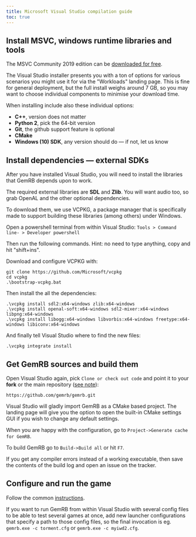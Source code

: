 ```yaml
---
title: Microsoft Visual Studio compilation guide
toc: true
---
```


## Install MSVC, windows runtime libraries and tools
The MSVC Community 2019 edition can be 
[downloaded for free](https://visualstudio.microsoft.com/vs/features/cplusplus/).

The Visual Studio installer presents you with a ton of options for various scenarios you
might use it for via the "Workloads" landing page. This is fine for general deployment,
but the full install weighs around 7 GB, so you may want to choose individual components
to minimise your download time.

When installing include also these individual options:
 * **C++**, version does not matter
 * **Python 2**, pick the 64-bit version
 * **Git**, the github support feature is optional
 * **CMake**
 * **Windows (10) SDK**, any version should do — if not, let us know


## Install dependencies — external SDKs
After you have installed Visual Studio, you will need to install the libraries that
GemRB depends upon to work.

The required external libraries are **SDL** and **Zlib**. You will want audio too,
so grab OpenAL and the other optional dependencies.
 
To download them, we use VCPKG, a package manager that is specifically made to support
building these libraries (among others) under Windows. 

Open a powershell terminal from within Visual Studio:
`Tools > Command line- > Developer powershell`

Then run the following commands. Hint: no need to type anything, copy and hit
"shift+ins".

Download and configure VCPKG with:
```
git clone https://github.com/Microsoft/vcpkg
cd vcpkg
.\bootstrap-vcpkg.bat
```

Then install the all the dependencies:
```
.\vcpkg install sdl2:x64-windows zlib:x64-windows
.\vcpkg install openal-soft:x64-windows sdl2-mixer:x64-windows libpng:x64-windows
.\vcpkg install libogg:x64-windows libvorbis:x64-windows freetype:x64-windows libiconv:x64-windows
```

And finally tell Visual Studio where to find the new files:
```
.\vcpkg integrate install
```

## Get GemRB sources and build them
Open Visual Studio again, pick `Clone or check out code` and point it to your **fork**
or the main repository ([see note](https://gemrb.github.io/Dev-docs.html#getting-the-code)):

    https://github.com/gemrb/gemrb.git 

Visual Studio will gladly import GemRB as a CMake based project. The landing page
will give you the option to open the built-in CMake settings GUI if you wish to
change any default settings.

When you are happy with the configuration, go to `Project->Generate cache for GemRB`.

To build GemRB go to `Build->Build all` or hit `F7`.

If you get any compiler errors instead of a working executable, then save the
contents of the build log and open an issue on the tracker.


## Configure and run the game

Follow the common [instructions](https://gemrb.github.io/Install.html#configure-gemrb).

If you want to run GemRB from within Visual Studio with several config files
to be able to test several games at once, add new launcher configurations that
specify a path to those config files, so the final invocation is eg. 
`gemrb.exe -c torment.cfg` or `gemrb.exe -c myiwd2.cfg`.
